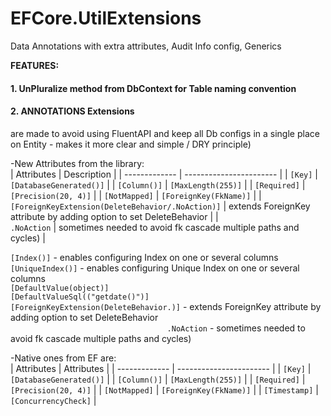 # EFCore.UtilExtensions
Data Annotations with extra attributes, Audit Info config, Generics

**FEATURES:**

#### 1. **UnPluralize** method from DbContext for Table naming convention

#### 2. ANNOTATIONS Extensions  
are made to avoid using FluentAPI and keep all Db configs in a single place on Entity - makes it more clear and simple / DRY principle)
    
-New Attributes from the library:  
| Attributes    | Description             |
| ------------- | ----------------------- |
| `[Key]`       | `[DatabaseGenerated()]` |
| `[Column()]`  | `[MaxLength(255)]`      |
| `[Required]`  | `[Precision(20, 4)]`    |
| `[NotMapped]` | `[ForeignKey(FkName)]`  |
| `[ForeignKeyExtension(DeleteBehavior/.NoAction)]` | extends ForeignKey attribute by adding option to set DeleteBehavior |
| `                                   .NoAction` | sometimes needed to avoid fk cascade multiple paths and cycles) |

`[Index()]` - enables configuring Index on one or several columns  
`[UniqueIndex()]` - enables configuring Unique Index on one or several columns  
`[DefaultValue(object)]`  
`[DefaultValueSql(("getdate()")]`  
`[ForeignKeyExtension(DeleteBehavior.)]` - extends ForeignKey attribute by adding option to set DeleteBehavior  
`                                   .NoAction` - sometimes needed to avoid fk cascade multiple paths and cycles)


-Native ones from EF are:  
| Attributes    | Attributes              |
| ------------- | ----------------------- |
| `[Key]`       | `[DatabaseGenerated()]` |
| `[Column()]`  | `[MaxLength(255)]`      |
| `[Required]`  | `[Precision(20, 4)]`    |
| `[NotMapped]` | `[ForeignKey(FkName)]`  |
| `[Timestamp]` | `[ConcurrencyCheck]`    |
